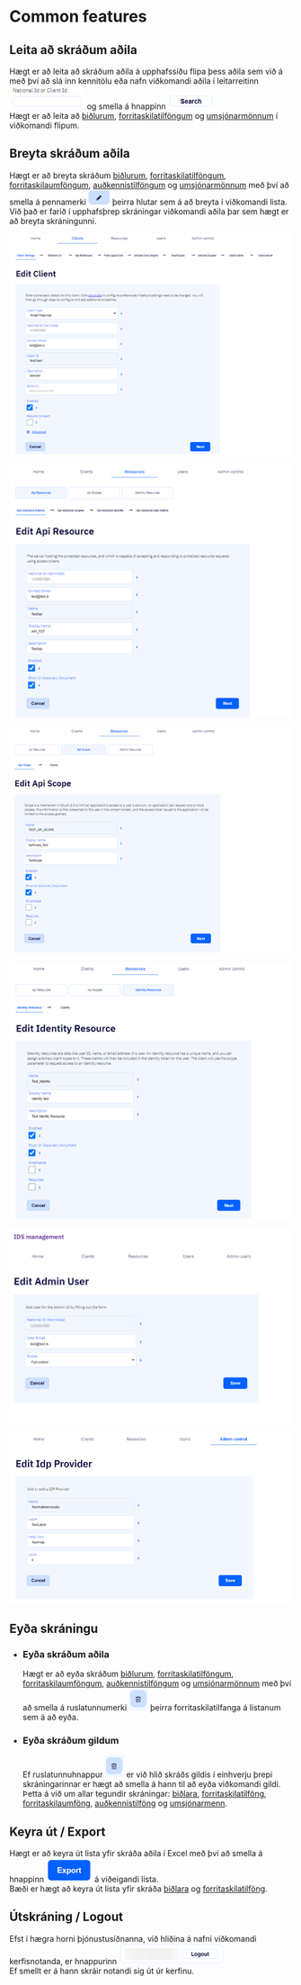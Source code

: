 # Common features

## Leita að skráðum aðila

Hægt er að leita að skráðum aðila á upphafssíðu flipa þess aðila sem við á með því að slá inn kennitölu eða nafn viðkomandi aðila í leitarreitinn ![search-bar](images/search-bar.png) og smella á hnappinn
![search-button](images/search-button.png)  
Hægt er að leita að [biðlurum](client/README.md), [forritaskilatilföngum](resources/README.md) og [umsjónarmönnum](users/README.md) í viðkomandi flipum.

## Breyta skráðum aðila

Hægt er að breyta skráðum [biðlurum](client/README.md), [forritaskilatilföngum](resources/api-resources.md),
[forritaskilaumföngum](resources/api-scopes.md), [auðkennistilföngum](resources/identity-resources.md) 
og [umsjónarmönnum](users/system-users.md) með því að smella á pennamerki ![pen-icon](images/pen-icon.png) þeirra hlutar sem á að breyta í viðkomandi lista.\
Við það er farið í upphafsþrep skráningar viðkomandi aðila þar sem hægt er að breyta skráningunni.

![edit-client](images/edit-client.png)

![edit-api-resource](images/edit-api-resource.png)

![edit-api-scope](images/edit-api-scope.png)

![edit-identity-resource](images/edit-identity-resource.png)

![edit-admin-user](images/edit-admin-user.png)

![edit-idp-provider](images/edit-idp-provider.png)

## Eyða skráningu

- ### Eyða skráðum aðila

  Hægt er að eyða skráðum [biðlurum](client/README.md), [forritaskilatilföngum](resources/api-resources.md),
  [forritaskilaumföngum](resources/api-scopes.md), [auðkennistilföngum](resources/identity-redsources.md) og
  [umsjónarmönnum](users/system-users.md) með því að smella á ruslatunnumerki 
  ![garbage-can](images/garbage-can.png) þeirra forritaskilatilfanga á listanum sem á að eyða.

- ### Eyða skráðum gildum
  Ef ruslatunnuhnappur ![garbage-can](images/garbage-can.png) er við hlið skráðs gildis í einhverju þrepi skráningarinnar er hægt að smella á hann til að eyða viðkomandi gildi.\
  Þetta á við um allar tegundir skráningar: [biðlara](client/README.md), 
  [forritaskilatilföng](resources/api-resources.md), 
  [forritaskilaumföng](resources/api-scopes.md), 
  [auðkennistilföng](resources/identity-resources.md) og [umsjónarmenn](users/system-users.md).

## Keyra út / Export

Hægt er að keyra út lista yfir skráða aðila í Excel með því að smella á hnappinn ![export](images/export.png) á viðeigandi lista.\
Bæði er hægt að keyra út lista yfir skráða [biðlara](client/README.md) og [forritaskilatilföng](resources/README.md).

## Útskráning / Logout

Efst í hægra horni þjónustusíðnanna, við hliðina á nafni viðkomandi kerfisnotanda, er hnappurinn ![logout](images/logout.png)\
Ef smellt er á hann skráir notandi sig út úr kerfinu.